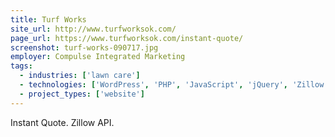 ```yaml
---
title: Turf Works
site_url: http://www.turfworksok.com/
page_url: https://www.turfworksok.com/instant-quote/  
screenshot: turf-works-090717.jpg
employer: Compulse Integrated Marketing
tags:
  - industries: ['lawn care']
  - technologies: ['WordPress', 'PHP', 'JavaScript', 'jQuery', 'Zillow API']
  - project_types: ['website']
---
```


Instant Quote. Zillow API.
